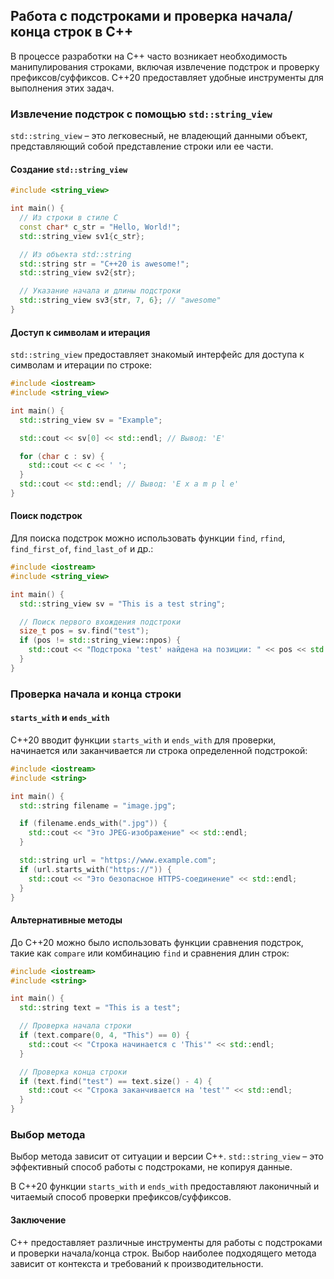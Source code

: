 ## Работа с подстроками и проверка начала/конца строк в C++

В процессе разработки на C++ часто возникает необходимость манипулирования строками, включая извлечение подстрок и проверку префиксов/суффиксов. C++20 предоставляет удобные инструменты для выполнения этих задач.

### Извлечение подстрок с помощью `std::string_view`

`std::string_view` – это легковесный, не владеющий данными объект, представляющий собой представление строки или ее части. 

#### Создание `std::string_view`

```c++
#include <string_view>

int main() {
  // Из строки в стиле C
  const char* c_str = "Hello, World!";
  std::string_view sv1{c_str};

  // Из объекта std::string
  std::string str = "C++20 is awesome!";
  std::string_view sv2{str};

  // Указание начала и длины подстроки
  std::string_view sv3{str, 7, 6}; // "awesome"
}
```

#### Доступ к символам и итерация

`std::string_view` предоставляет знакомый интерфейс для доступа к символам и итерации по строке:

```c++
#include <iostream>
#include <string_view>

int main() {
  std::string_view sv = "Example";

  std::cout << sv[0] << std::endl; // Вывод: 'E'

  for (char c : sv) {
    std::cout << c << ' ';
  }
  std::cout << std::endl; // Вывод: 'E x a m p l e'
}
```

#### Поиск подстрок

Для поиска подстрок можно использовать функции `find`, `rfind`, `find_first_of`, `find_last_of` и др.:

```c++
#include <iostream>
#include <string_view>

int main() {
  std::string_view sv = "This is a test string";

  // Поиск первого вхождения подстроки
  size_t pos = sv.find("test");
  if (pos != std::string_view::npos) {
    std::cout << "Подстрока 'test' найдена на позиции: " << pos << std::endl;
  }
}
```

### Проверка начала и конца строки

#### `starts_with` и `ends_with`

С++20 вводит функции `starts_with` и `ends_with` для проверки, начинается или заканчивается ли строка определенной подстрокой:

```c++
#include <iostream>
#include <string>

int main() {
  std::string filename = "image.jpg";

  if (filename.ends_with(".jpg")) {
    std::cout << "Это JPEG-изображение" << std::endl;
  }

  std::string url = "https://www.example.com";
  if (url.starts_with("https://")) {
    std::cout << "Это безопасное HTTPS-соединение" << std::endl;
  }
}
```

#### Альтернативные методы

До C++20 можно было использовать функции сравнения подстрок, такие как `compare` или комбинацию `find` и сравнения длин строк:

```c++
#include <iostream>
#include <string>

int main() {
  std::string text = "This is a test";

  // Проверка начала строки
  if (text.compare(0, 4, "This") == 0) {
    std::cout << "Строка начинается с 'This'" << std::endl;
  }

  // Проверка конца строки
  if (text.find("test") == text.size() - 4) {
    std::cout << "Строка заканчивается на 'test'" << std::endl;
  }
}
```

### Выбор метода

Выбор метода зависит от ситуации и версии C++. `std::string_view` – это  эффективный способ работы с подстроками, не копируя данные. 

В C++20 функции `starts_with` и `ends_with` предоставляют лаконичный и читаемый способ проверки префиксов/суффиксов. 

#### Заключение

C++ предоставляет различные инструменты для работы с подстроками и проверки начала/конца строк. Выбор наиболее подходящего метода зависит от контекста и требований к производительности. 
